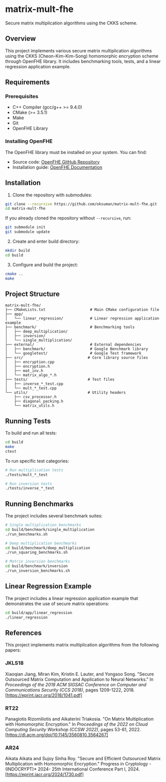 # matrix-mult-fhe

Secure matrix multiplication algorithms using the CKKS scheme.

## Overview

This project implements various secure matrix multiplication algorithms using the CKKS (Cheon-Kim-Kim-Song) homomorphic encryption scheme through OpenFHE library. It includes benchmarking tools, tests, and a linear regression application example.

## Requirements

### Prerequisites
- C++ Compiler (gcc/g++ >= 9.4.0)
- CMake (>= 3.5.1)
- Make
- Git
- OpenFHE Library

### Installing OpenFHE
The OpenFHE library must be installed on your system. You can find:
- Source code: [OpenFHE GitHub Repository](https://github.com/openfheorg/openfhe-development)
- Installation guide: [OpenFHE Documentation](https://openfhe-development.readthedocs.io)

## Installation

1. Clone the repository with submodules:
```bash
git clone --recursive https://github.com/oksuman/matrix-mult-fhe.git
cd matrix-mult-fhe
```

If you already cloned the repository without `--recursive`, run:
```bash
git submodule init
git submodule update
```

2. Create and enter build directory:
```bash
mkdir build
cd build
```

3. Configure and build the project:
```bash
cmake ..
make
```

## Project Structure

```
matrix-mult-fhe/
├── CMakeLists.txt                    # Main CMake configuration file
├── app/
│   └── linear_regression/            # Linear regression application example
├── benchmark/                        # Benchmarking tools
│   ├── deep_multiplication/
│   ├── inversion/
│   └── single_multiplication/
├── external/                         # External dependencies
│   ├── benchmark/                    # Google Benchmark library
│   └── googletest/                   # Google Test framework
├── src/                             # Core library source files
│   ├── encryption.cpp
│   ├── encryption.h
│   ├── mat_inv.h
│   └── matrix_algo_*.h
├── tests/                           # Test files
│   ├── inverse_*_test.cpp
│   └── mult_*_test.cpp
└── utils/                           # Utility headers
    ├── csv_processor.h
    ├── diagonal_packing.h
    └── matrix_utils.h
```

## Running Tests

To build and run all tests:
```bash
cd build
make
ctest
```

To run specific test categories:
```bash
# Run multiplication tests
./tests/mult_*_test

# Run inversion tests
./tests/inverse_*_test
```

## Running Benchmarks

The project includes several benchmark suites:
```bash
# Single multiplication benchmarks
cd build/benchmark/single_multiplication
./run_benchmarks.sh

# Deep multiplication benchmarks
cd build/benchmark/deep_multiplication
./run_squaring_benchmarks.sh

# Matrix inversion benchmarks
cd build/benchmark/inversion
./run_inversion_benchmarks.sh
```

## Linear Regression Example

The project includes a linear regression application example that demonstrates the use of secure matrix operations:
```bash
cd build/app/linear_regression
./linear_regression
```
## References
This project implements matrix multiplication algorithms from the following papers:

### JKLS18
Xiaoqian Jiang, Miran Kim, Kristin E. Lauter, and Yongsoo Song. "Secure Outsourced Matrix Computation and Application to Neural Networks." In *Proceedings of the 2018 ACM SIGSAC Conference on Computer and Communications Security (CCS 2018)*, pages 1209-1222, 2018. [https://eprint.iacr.org/2018/1041.pdf]

### RT22
Panagiotis Rizomiliotis and Aikaterini Triakosia. "On Matrix Multiplication with Homomorphic Encryption." In *Proceedings of the 2022 on Cloud Computing Security Workshop (CCSW 2022)*, pages 53-61, 2022. [https://dl.acm.org/doi/10.1145/3560810.3564267]

### AR24
Aikata Aikata and Sujoy Sinha Roy. "Secure and Efficient Outsourced Matrix Multiplication with Homomorphic Encryption." Progress in Cryptology - (INDOCRYPT)* 2024- 25th International Conference Part I, 2024. [https://eprint.iacr.org/2024/1730.pdf]
